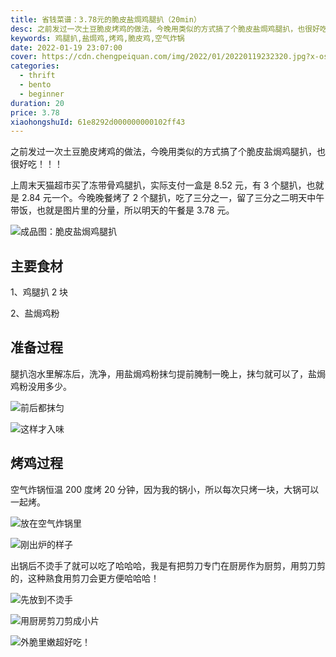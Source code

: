 ```yaml
---
title: 省钱菜谱：3.78元的脆皮盐焗鸡腿扒（20min）
desc: 之前发过一次土豆脆皮烤鸡的做法，今晚用类似的方式搞了个脆皮盐焗鸡腿扒，也很好吃！！！
keywords: 鸡腿扒,盐焗鸡,烤鸡,脆皮鸡,空气炸锅
date: 2022-01-19 23:07:00
cover: https://cdn.chengpeiquan.com/img/2022/01/20220119232320.jpg?x-oss-process=image/interlace,1
categories:
  - thrift
  - bento
  - beginner
duration: 20
price: 3.78
xiaohongshuId: 61e8292d000000000102ff43
---
```


之前发过一次土豆脆皮烤鸡的做法，今晚用类似的方式搞了个脆皮盐焗鸡腿扒，也很好吃！！！

上周末天猫超市买了冻带骨鸡腿扒，实际支付一盒是 8.52 元，有 3 个腿扒，也就是 2.84 元一个。今晚晚餐烤了 2 个腿扒，吃了三分之一，留了三分之二明天中午带饭，也就是图片里的分量，所以明天的午餐是 3.78 元。

![成品图：脆皮盐焗鸡腿扒](https://cdn.chengpeiquan.com/img/2022/01/20220119232614.jpg?x-oss-process=image/interlace,1)

## 主要食材

1、鸡腿扒 2 块

2、盐焗鸡粉

## 准备过程

腿扒泡水里解冻后，洗净，用盐焗鸡粉抹匀提前腌制一晚上，抹匀就可以了，盐焗鸡粉没用多少。

![前后都抹匀](https://cdn.chengpeiquan.com/img/2022/01/20220119232607.jpg?x-oss-process=image/interlace,1)

![这样才入味](https://cdn.chengpeiquan.com/img/2022/01/20220119232608.jpg?x-oss-process=image/interlace,1)

## 烤鸡过程

空气炸锅恒温 200 度烤 20 分钟，因为我的锅小，所以每次只烤一块，大锅可以一起烤。

![放在空气炸锅里](https://cdn.chengpeiquan.com/img/2022/01/20220119232609.jpg?x-oss-process=image/interlace,1)

![刚出炉的样子](https://cdn.chengpeiquan.com/img/2022/01/20220119232610.jpg?x-oss-process=image/interlace,1)

出锅后不烫手了就可以吃了哈哈哈，我是有把剪刀专门在厨房作为厨剪，用剪刀剪的，这种熟食用剪刀会更方便哈哈哈！

![先放到不烫手](https://cdn.chengpeiquan.com/img/2022/01/20220119232611.jpg?x-oss-process=image/interlace,1)

![用厨房剪刀剪成小片](https://cdn.chengpeiquan.com/img/2022/01/20220119232612.jpg?x-oss-process=image/interlace,1)

![外脆里嫩超好吃！](https://cdn.chengpeiquan.com/img/2022/01/20220119232613.jpg?x-oss-process=image/interlace,1)
